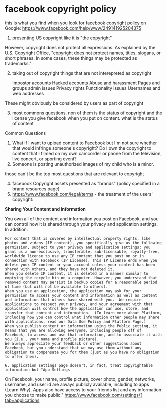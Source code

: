 # facebook copyright policy
this is what you find when you look for facebook copyright policy on Google:
https://www.facebook.com/help/www/249141925204375

1. presenting US copyright like it is "the copyright"

However, copyright does not protect all expressions. As explained by the U.S. Copyright Office, "copyright does not protect names, titles, slogans, or short phrases. In some cases, these things may be protected as trademarks." 

2. taking out of copyright things that are not interepreted as copyright

    Impostor accounts
    Hacked accounts
    Abuse and harassment
    Pages and groups admin issues
    Privacy rights
    Functionality issues
    Usernames and web addresses
    
These might obviously be considered by users as part of copyright

3. most commons questions. non of them is the status of copyright and the license you give facebook when you put on content. what is the status of content

Common Questions
1. What if I want to upload content to Facebook but I'm not sure whether that would infringe someone's copyright?
Do I own the copyright to content that I filmed on my own camcorder or phone from the television, live concert, or sporting event?
2. Someone is posting unauthorized images of my child who is a minor.

those can't be the top most questions that are relevant to copyright

4. facebook Copyright assets presented as "brands" (policy specified in a brand resources page)
5. https://www.facebook.com/legal/terms - the treatment of the users' copyright:

**Sharing Your Content and Information**

You own all of the content and information you post on Facebook, and you can control how it is shared through your privacy and application settings. In addition:

    For content that is covered by intellectual property rights, like photos and videos (IP content), you specifically give us the following permission, subject to your privacy and application settings: you grant us a non-exclusive, transferable, sub-licensable, royalty-free, worldwide license to use any IP content that you post on or in connection with Facebook (IP License). This IP License ends when you delete your IP content or your account unless your content has been shared with others, and they have not deleted it.
    When you delete IP content, it is deleted in a manner similar to emptying the recycle bin on a computer. However, you understand that removed content may persist in backup copies for a reasonable period of time (but will not be available to others).
    When you use an application, the application may ask for your permission to access your content and information as well as content and information that others have shared with you.  We require applications to respect your privacy, and your agreement with that application will control how the application can use, store, and transfer that content and information.  (To learn more about Platform, including how you can control what information other people may share with applications, read our Data Use Policy and Platform Page.)
    When you publish content or information using the Public setting, it means that you are allowing everyone, including people off of Facebook, to access and use that information, and to associate it with you (i.e., your name and profile picture).
    We always appreciate your feedback or other suggestions about Facebook, but you understand that we may use them without any obligation to compensate you for them (just as you have no obligation to offer them).
    
    6. application settings page doesn't, in fact, treat copyrightable information but "App Settings
On Facebook, your name, profile picture, cover photo, gender, networks, username, and user id are always publicly available, including to apps (Learn Why). Apps also have access to your friends list and any information you choose to make public." https://www.facebook.com/settings/?tab=applications
